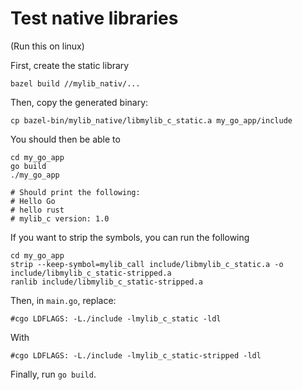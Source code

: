 # Test native libraries

(Run this on linux)

First, create the static library
```
bazel build //mylib_nativ/...
```

Then, copy the generated binary:

```
cp bazel-bin/mylib_native/libmylib_c_static.a my_go_app/include
```

You should then be able to
```
cd my_go_app
go build
./my_go_app

# Should print the following:
# Hello Go
# hello rust
# mylib_c version: 1.0
```

If you want to strip the symbols, you can run the following

```
cd my_go_app
strip --keep-symbol=mylib_call include/libmylib_c_static.a -o include/libmylib_c_static-stripped.a
ranlib include/libmylib_c_static-stripped.a
```

Then, in `main.go`, replace:

```
#cgo LDFLAGS: -L./include -lmylib_c_static -ldl
```

With

```
#cgo LDFLAGS: -L./include -lmylib_c_static-stripped -ldl
```

Finally, run `go build`.

